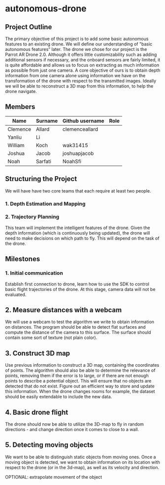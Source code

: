 # autonomous-drone

## Project Outline

The primary objective of this project is to add some basic autonomous features to an existing drone. 
We will define our understanding of "basic autonomous features" later.
The drone we chose for our project is the Parrot AR Drone 2.0. Although it offers little customizability such as adding additional sensors if necessary, and the onboard sensors are fairly limited, it is quite affordable and allows us to focus on extracting as much information as possible from just one camera.
A core objective of ours is to obtain depth information from one camera alone using information we have on the transformation of the drone with respect to the transmitted images. 
Ideally we will be able to reconstruct a 3D map from this information, to help the drone navigate. 

## Members

| Name     | Surname | Github username | Role |
| -------- | ------- | --------------- | ---- |
| Clemence | Allard  | clemenceallard  |      |
| Yanliu   | Li      |                 |      |
| William  | Koch    | wak31415        |      |
| Joshua   | Jacob   | joshuapjacob    |      |
| Noah     | Sarfati | NoahSfi         |      |

## Structuring the Project

We will have have two core teams that each require at least two people. 

### 1. Depth Estimation and Mapping

### 2. Trajectory Planning

This team will implement the intelligent features of the drone. Given the depth information (which is continuously being updated), the drone will need to make decisions on which path to fly. This will depend on the task of the drone.

## Milestones

### 1. Initial communication

Establish first connection to drone, learn how to use the SDK to control basic flight trajectories of the drone. 
At this stage, camera data will not be evaluated.

## 2. Measure distances with a webcam

We will use a webcam to test the algorithm we write to obtain information on distances. The program should be able to detect flat surfaces and compute the distance of the camera to this surface. The surface should contain some sort of texture (not plain color).

## 3. Construct 3D map

Use previous information to construct a 3D map, containing the coordinates of points. The algorithm should also be able to determine the relevance of points, removing them if the error is to large, or if there are not enough points to describe a potential object. This will ensure that no objects are detected that do not exist. 
Figure out an efficient way to store and update this information. When the drone changes rooms for example, the dataset should be easily extendable to include the new data.

## 4. Basic drone flight

The drone should now be able to utilize the 3D-map to fly in random directions - and change direction once it comes to close to a wall.

## 5. Detecting moving objects

We want to be able to distinguish static objects from moving ones. Once a moving object is detected, we want to obtain information on its location with respect to the drone (or in the 3d-map), as well as its velocity and direction.

OPTIONAL: extrapolate movement of the object

